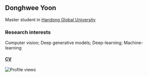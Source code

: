 ## Donghwee Yoon
Master student in [Handong Global University](http://www.handong.edu/eng/)

### Research interests
Computer vision; Deep generative models; Deep-learning; Machine-learning

#### [CV](https://www.notion.so/DonghweeYoon-s-CV-fd4c6dea23c24603927fa308a4937b2a)

![Profile views](https://gpvc.arturio.dev/DonghweeYoon)

<!--
**DonghweeYoon/DonghweeYoon** is a ✨ _special_ ✨ repository because its `README.md` (this file) appears on your GitHub profile.

Here are some ideas to get you started:

- 🔭 I’m currently working on ...
- 🌱 I’m currently learning ...
- 👯 I’m looking to collaborate on ...
- 🤔 I’m looking for help with ...
- 💬 Ask me about ...
- 📫 How to reach me: ...
- 😄 Pronouns: ...
- ⚡ Fun fact: ...
-->
